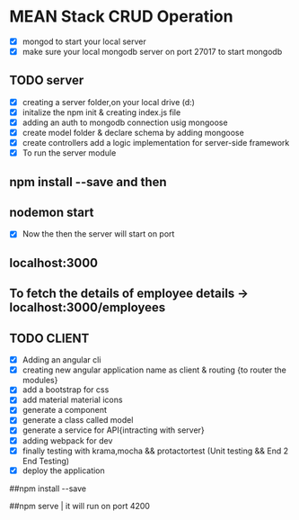 # MEAN Stack CRUD Operation
 
 * [X] mongod to start your local server
 * [X] make sure your local mongodb server on port 27017 to start mongodb 

 ## TODO server

 * [X] creating a server folder,on your local drive (d:)
 * [X] initalize the npm init & creating index.js file
 * [X] adding an auth to mongodb connection usig mongoose
 * [X] create model folder & declare schema by adding mongoose
 * [X] create controllers add a logic implementation for server-side framework
 * [X] To run the server module
 ## npm install --save and then
 ## nodemon start
 * [X] Now the then the server will start on port 
 ## localhost:3000
 ## To fetch the details of employee details -> localhost:3000/employees
 
 ## TODO CLIENT

 * [X] Adding an angular cli
 * [X] creating new angular application name as client & routing {to router the modules}
 * [X] add a bootstrap for css 
 * [X] add material material icons
 * [X] generate a component 
 * [X] generate a class called model
 * [X] generate a service for API{intracting with server}
 * [X] adding webpack for dev 
 * [X] finally testing with krama,mocha && protactortest (Unit testing && End 2 End Testing)
 * [X] deploy the application

##npm install --save

##npm serve  |  it will run on port 4200